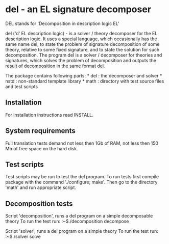 del - an EL signature decomposer 
================================

DEL stands for 'Decomposition in description logic EL'

del ('d' EL description logic) - is a solver / theory decomposer for
the EL description  logic. It uses a special language, which occasionally
has the same name del, to state the problem of signature decomposition
of some theory, relative to some fixed signature, and to state the solution
for such decomposition. The program del is a solver / decomposer for
theories and signatures, which solves the problem of decomposition and
outputs the result of decomposition in the same format del.

The package contains following parts:
	* del  : the decomposer and solver
	* nstd : non-standard template library
	* math : directory with test source files and test scripts

Installation
------------
For installation instructions read INSTALL.

System requirements
-------------------
Full translation tests demand not less then 1Gb of RAM, not less then 150 Mb of
free space on the hard disk.

Test scripts
------------
Test scripts may be run to test the del program. To run tests first compile package 
with the command './configure; make'. Then go to the directory 'math' and 
run appropriate script.

Decomposition tests
-------------------
Script 'decomposition', runs a del program on a simple decomposable theory 
To run the test run:
    :~$./decomposition decompose    

Script 'solver', runs a del program on a simple theory 
To run the test run:
    :~$./solver solve
